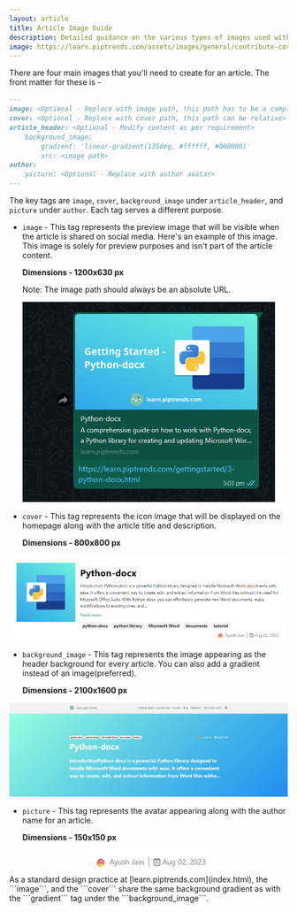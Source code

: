 ```yaml
---
layout: article
title: Article Image Guide
description: Detailed guidance on the various types of images used with an article and instructions on their creation. 
image: https://learn.piptrends.com/assets/images/general/contribute-cover.png
---
```

There are four main images that you'll need to create for an article. The front matter for these is -
```markdown
---
image: <Optional - Replace with image path, this path has to be a complete url>
cover: <Optional - Replace with cover path, this path can be relative>
article_header: <Optional - Modify content as per requirement>
    background_image:
        gradient: 'linear-gradient(135deg, #ffffff, #000000)'
        src: <image path>
author:
    picture: <Optional - Replace with author avatar>
---
```
The key tags are ```image```, ```cover```, ```background_image``` under ```article_header```, and ```picture``` under ```author```.
Each tag serves a different purpose. 
- ```image``` - This tag represents the preview image that will be visible when the article is shared on social media. Here's an example of this image. This image is solely for preview purposes and isn't part of the article content.

    **Dimensions - 1200x630 px**

     Note: The image path should always be an absolute URL.
<center> <img src = "./assets/images/article-images/preview-image.png" alt = "preview image"> </center>


- ```cover``` - This tag represents the icon image that will be displayed on the homepage along with the article title and description.

    **Dimensions - 800x800 px**

<center> <img src = "./assets/images/article-images/article-cover.png" alt = "article cover image"> </center>

- ```background_image``` -  This tag represents the image appearing as the header background for every article. You can also add a gradient instead of an image(preferred).

    **Dimensions - 2100x1600 px**

<center> <img src = "./assets/images/article-images/article-header.png" alt = "article header image"> </center>

- ```picture``` -  This tag represents the avatar appearing along with the author name for an article.

    **Dimensions - 150x150 px**

<center> <img src = "./assets/images/article-images/article-author-avatar.png" alt = "article author avatar"> </center>
As a standard design practice at [learn.piptrends.com](index.html), the ```image```, and the ```cover``` share the same background gradient as with the ```gradient``` tag under the ```background_image```.

